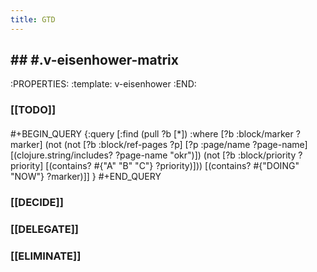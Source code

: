 ```yaml
---
title: GTD
---
```


## ## #.v-eisenhower-matrix
:PROPERTIES:
:template: v-eisenhower
:END:
### [[TODO]]
####
####
#+BEGIN_QUERY
{:query [:find (pull ?b [*])
         :where
         [?b :block/marker ?marker]
         (not (not [?b :block/ref-pages ?p]
         [?p :page/name ?page-name]
         [(clojure.string/includes? ?page-name "okr")])
         (not [?b :block/priority ?priority]
         [(contains? #{"A" "B" "C"} ?priority)]))
         [(contains? #{"DOING" "NOW"} ?marker)]]
 }
#+END_QUERY
####
####
### [[DECIDE]]
####
####
####
### [[DELEGATE]]
####
####
####
### [[ELIMINATE]]
####
####
####
##
